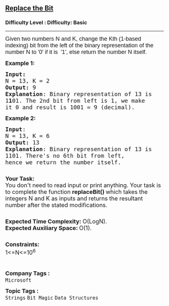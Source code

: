<h2><a href="https://www.geeksforgeeks.org/problems/replace-the-bit3212/0">Replace the Bit</a></h2><h3>Difficulty Level : Difficulty: Basic</h3><hr><div class="problems_problem_content__Xm_eO"><p><span style="font-size: 18px;"><span style="font-family: arial,helvetica,sans-serif;">Given two&nbsp;numbers N&nbsp;and K, change the Kth (1-based indexing)&nbsp;bit from the left of the binary representation of the number N&nbsp;to&nbsp;'0' if it is &nbsp;'1', else return the number N&nbsp;itself.</span></span></p>
<p><span style="font-size: 18px;"><strong>Example 1:</strong></span></p>
<pre><span style="font-size: 18px;"><strong>Input:</strong>
N = 13, K = 2
<strong>Output:</strong> 9
<strong>Explanation</strong>: Binary representation of 13 is
1<strong>1</strong>01. The 2nd bit from left is 1, we make
it 0 and result is 1001 = 9 (decimal).</span>
</pre>
<p><span style="font-size: 18px;"><strong>Example 2:</strong></span></p>
<pre><span style="font-size: 18px;"><strong>Input</strong>: 
N = 13, K = 6
<strong>Output:</strong> 13
<strong>Explanation</strong>: Binary representation of 13 is
1101. There's no 6th bit from left,
hence we return the number itself.</span>
</pre>
<p><br><span style="font-size: 18px;"><strong>Your Task:</strong><br>You don't need to read input or print anything. Your task is to complete the function&nbsp;<strong>replaceBit()&nbsp;</strong>which takes the integers N and K as inputs and returns the resultant number after the stated modifications.</span></p>
<p><br><span style="font-size: 18px;"><strong>Expected Time Complexity:&nbsp;</strong>O(LogN).<br><strong>Expected Auxiliary Space:&nbsp;</strong>O(1).</span></p>
<p><br><span style="font-size: 18px;"><strong>Constraints:</strong><br>1&lt;=N&lt;=10<sup>6</sup></span></p>
<p>&nbsp;</p></div><p><span style=font-size:18px><strong>Company Tags : </strong><br><code>Microsoft</code>&nbsp;<br><p><span style=font-size:18px><strong>Topic Tags : </strong><br><code>Strings</code>&nbsp;<code>Bit Magic</code>&nbsp;<code>Data Structures</code>&nbsp;